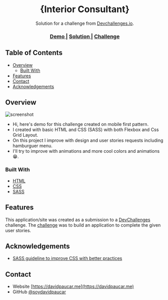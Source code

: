 <h1 align="center">{Interior Consultant}</h1>

<div align="center">
   Solution for a challenge from  <a href="http://devchallenges.io" target="_blank">Devchallenges.io</a>.
</div>

<div align="center">
  <h3>
    <a href="https://davidpaucar.me/interior-consultant/">
      Demo
    </a>
    <span> | </span>
    <a href="https://davidpaucar.me/interior-consultant/">
      Solution
    </a>
    <span> | </span>
    <a href="https://devchallenges.io/challenges/Jymh2b2FyebRTUljkNcb">
      Challenge
    </a>
  </h3>
</div>

## Table of Contents

- [Overview](#overview)
  - [Built With](#built-with)
- [Features](#features)
- [Contact](#contact)
- [Acknowledgements](#acknowledgements)

## Overview

![screenshot](https://i.ibb.co/wsgvJmt/davidpaucar-me-interior-consultant.png)

- Hi, here's demo for this challenge created on mobile first pattern.
- I created with basic HTML and CSS (SASS) with both Flexbox and Css Grid Layout.
- On this project I improve with design and user stories requests including hamburguer menu.
- I'll try to improve with animations and more cool colors and animations 😁.

### Built With

- [HTML](https://developer.mozilla.org/es/docs/Web/HTML)
- [CSS](https://developer.mozilla.org/es/docs/Web/CSS)
- [SASS](https://sass-lang.com/)

## Features

This application/site was created as a submission to a [DevChallenges](https://devchallenges.io/challenges) challenge. The [challenge](https://devchallenges.io/challenges/Jymh2b2FyebRTUljkNcb) was to build an application to complete the given user stories.

## Acknowledgements

- [SASS guideline to improve CSS with better practices](https://sass-guidelin.es/)

## Contact

- Website [https://davidpaucar.me](https://davidpaucar.me)
- GitHub [@soydavidpaucar](https://github.com/soydavidpaucar)

